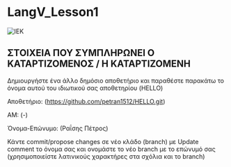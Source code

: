 # LangV_Lesson1

![IEK](https://iekagdim.gr/wp-content/uploads/2020/07/4.jpg)

## ΣΤΟΙΧΕΙA ΠΟΥ ΣΥΜΠΛΗΡΩΝΕΙ Ο KATAΡΤΙΖΟΜΕΝΟΣ / Η ΚΑΤΑΡΤΙΖΟΜΕΝΗ

Δημιουργήστε ένα άλλο δημόσιο αποθετήριο και παραθέστε παρακάτω το όνομα αυτού του ιδιωτικού σας αποθετηρίου (HELLO)

Αποθετήριο:  (https://github.com/petran1512/HELLO.git)

ΑΜ:  (-)

Όνομα-Επώνυμο: (Ραΐσης Πέτρος)

Κάντε commit/propose changes σε νέο κλάδο (branch) με Update comment το όνομα σας και ονομάστε το νέο branch με το επώνυμό σας 
(χρησιμοποιείστε λατινικούς χαρακτήρες στα σχόλια και το branch)
